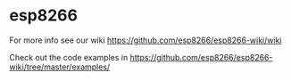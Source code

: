 esp8266
=======
For more info see our wiki https://github.com/esp8266/esp8266-wiki/wiki

Check out the code examples in https://github.com/esp8266/esp8266-wiki/tree/master/examples/
